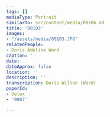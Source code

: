 ```yaml
---
tags: []
mediaType: Portrait
similarTo: src/content/media/00106.md
title: '00103'
images:
- "/assets/media/00103.JPG"
relatedPeople:
- Doris Adeline Ward
caption: ''
date: 
dateApprox: false
location: ''
description: ''
transcription: Doris Wilson (Ward)
paperId:
- Velox
- '0007'

---
```

